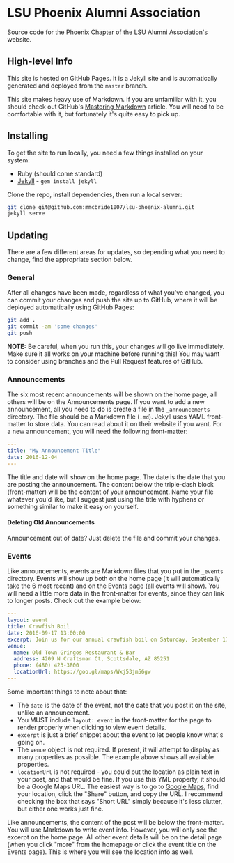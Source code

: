 LSU Phoenix Alumni Association
==============================

Source code for the Phoenix Chapter of the LSU Alumni Association's website.

## High-level Info

This site is hosted on GitHub Pages. It is a Jekyll site and is automatically generated and deployed from the `master` branch.

This site makes heavy use of Markdown. If you are unfamiliar with it, you should check out GitHub's [Mastering Markdown](https://guides.github.com/features/mastering-markdown/) article. You will need to be comfortable with it, but fortunately it's quite easy to pick up.

## Installing

To get the site to run locally, you need a few things installed on your system:

- Ruby (should come standard)
- [Jekyll](http://jekyllrb.com) - `gem install jekyll`

Clone the repo, install dependencies, then run a local server:

```sh
git clone git@github.com:mmcbride1007/lsu-phoenix-alumni.git
jekyll serve
```

## Updating

There are a few different areas for updates, so depending what you need to change, find the appropriate section below.

### General

After all changes have been made, regardless of what you've changed, you can commit your changes and push the site up to GitHub, where it will be deployed automatically using GitHub Pages:

```sh
git add .
git commit -am 'some changes'
git push
```

**NOTE:** Be careful, when you run this, your changes will go live immediately. Make sure it all works on your machine before running this! You may want to consider using branches and the Pull Request features of GitHub.

### Announcements

The six most recent announcements will be shown on the home page, all others will be on the Announcements page. If you want to add a new announcement, all you need to do is create a file in the `_announcements` directory. The file should be a Markdown file (`.md`). Jekyll uses YAML front-matter to store data. You can read about it on their website if you want. For a new announcement, you will need the following front-matter:

```yml
---
title: "My Announcement Title"
date: 2016-12-04
---
```

The title and date will show on the home page. The date is the date that you are posting the announcement. The content below the triple-dash block (front-matter) will be the content of your announcement. Name your file whatever you'd like, but I suggest just using the title with hyphens or something similar to make it easy on yourself.

#### Deleting Old Announcements

Announcement out of date? Just delete the file and commit your changes.

### Events

Like announcements, events are Markdown files that you put in the `_events` directory. Events will show up both on the home page (it will automatically take the 6 most recent) and on the Events page (all events will show). You will need a little more data in the front-matter for events, since they can link to longer posts. Check out the example below:

```yml
---
layout: event
title: Crawfish Boil
date: 2016-09-17 13:00:00
excerpt: Join us for our annual crawfish boil on Saturday, September 17 starting at 11:00am!
venue:
  name: Old Town Gringos Restaurant & Bar
  address: 4209 N Craftsman Ct, Scottsdale, AZ 85251
  phone: (480) 423-3800
  locationUrl: https://goo.gl/maps/Wxj53jm56gw
---
```

Some important things to note about that:
- The `date` is the date of the event, not the date that you post it on the site, unlike an announcement.
- You MUST include `layout: event` in the front-matter for the page to render properly when clicking to view event details.
- `excerpt` is just a brief snippet about the event to let people know what's going on.
- The `venue` object is not required. If present, it will attempt to display as many properties as possible. The example above shows all available properties.
- `locationUrl` is not required - you could put the location as plain text in your post, and that would be fine. If you use this YML property, it should be a Google Maps URL. The easiest way is to go to [Google Maps](https://google.com/maps), find your location, click the "Share" button, and copy the URL. I recommend checking the box that says "Short URL" simply because it's less clutter, but either one works just fine.

Like announcements, the content of the post will be below the front-matter. You will use Markdown to write event info. However, you will only see the excerpt on the home page. All other event details will be on the detail page (when you click "more" from the homepage or click the event title on the Events page). This is where you will see the location info as well.